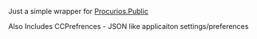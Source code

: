 Just a simple wrapper for [Procurios.Public](http://techblog.procurios.nl/k/news/view/14605/14863/how-do-i-write-my-own-parser-(for-json).html)

Also Includes CCPrefrences - JSON like applicaiton settings/preferences

